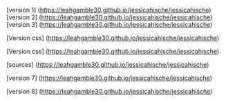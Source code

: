 [version 1] (https://leahgamble30.github.io/jessicahische/jessicahische)
[version 2] (https://leahgamble30.github.io/jessicahische/jessicahische)
[version 3] (https://leahgamble30.github.io/jessicahische/jessicahische)

[Version css] (https://leahgamble30.github.io/jessicahische/jessicahische)


[Version css] (https://leahgamble30.github.io/jessicahische/jessicahische)

[sources] (https://leahgamble30.github.io/jessicahische/jessicahische)

[version 7] (https://leahgamble30.github.io/jessicahische/jessicahische)

[version 8] (https://leahgamble30.github.io/jessicahische/jessicahische)